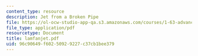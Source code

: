 ```yaml
---
content_type: resource
description: Jet from a Broken Pipe
file: https://ol-ocw-studio-app-qa.s3.amazonaws.com/courses/1-63-advanced-fluid-dynamics-of-the-environment-fall-2002/96c90649f60250929227c37cb1bee379_lamfanjet.pdf
file_type: application/pdf
resourcetype: Document
title: lamfanjet.pdf
uid: 96c90649-f602-5092-9227-c37cb1bee379
---
```

